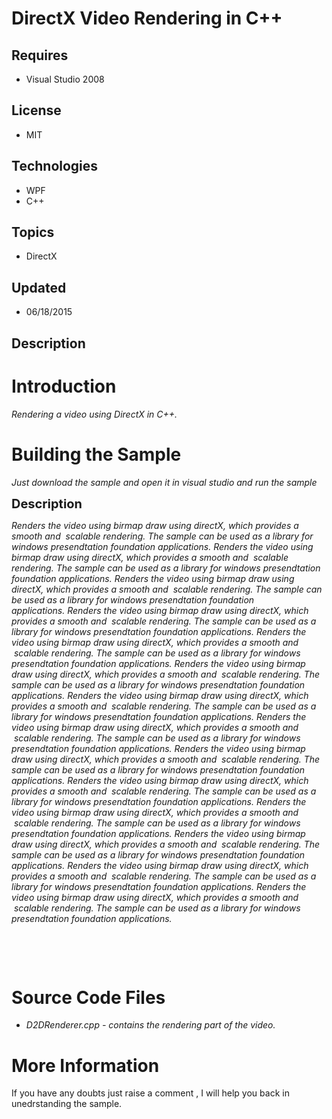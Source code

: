 # DirectX Video Rendering in C++
## Requires
- Visual Studio 2008
## License
- MIT
## Technologies
- WPF
- C++
## Topics
- DirectX
## Updated
- 06/18/2015
## Description

<h1>Introduction</h1>
<p><em>Rendering a video using DirectX in C&#43;&#43;.</em></p>
<h1><span>Building the Sample</span></h1>
<p><em>Just download the sample and open it in visual studio and run the sample</em></p>
<p><span style="font-size:20px; font-weight:bold">Description</span></p>
<p><em>Renders the video using birmap draw using directX, which provides a smooth and &nbsp;scalable rendering. The sample can be used as a library for windows presendtation foundation applications.&nbsp;<em>Renders the video using birmap draw using directX,
 which provides a smooth and &nbsp;scalable rendering. The sample can be used as a library for windows presendtation foundation applications.&nbsp;</em><em>Renders the video using birmap draw using directX, which provides a smooth and &nbsp;scalable rendering.
 The sample can be used as a library for windows presendtation foundation applications.&nbsp;<em>Renders the video using birmap draw using directX, which provides a smooth and &nbsp;scalable rendering. The sample can be used as a library for windows presendtation
 foundation applications.&nbsp;<em>Renders the video using birmap draw using directX, which provides a smooth and &nbsp;scalable rendering. The sample can be used as a library for windows presendtation foundation applications.&nbsp;</em><em>Renders the video
 using birmap draw using directX, which provides a smooth and &nbsp;scalable rendering. The sample can be used as a library for windows presendtation foundation applications.&nbsp;</em><em>Renders the video using birmap draw using directX, which provides a
 smooth and &nbsp;scalable rendering. The sample can be used as a library for windows presendtation foundation applications.&nbsp;</em><em>Renders the video using birmap draw using directX, which provides a smooth and &nbsp;scalable rendering. The sample can
 be used as a library for windows presendtation foundation applications.&nbsp;</em><em>Renders the video using birmap draw using directX, which provides a smooth and &nbsp;scalable rendering. The sample can be used as a library for windows presendtation foundation
 applications.&nbsp;</em><em>Renders the video using birmap draw using directX, which provides a smooth and &nbsp;scalable rendering. The sample can be used as a library for windows presendtation foundation applications.&nbsp;</em><em>Renders the video using
 birmap draw using directX, which provides a smooth and &nbsp;scalable rendering. The sample can be used as a library for windows presendtation foundation applications.&nbsp;</em><em>Renders the video using birmap draw using directX, which provides a smooth
 and &nbsp;scalable rendering. The sample can be used as a library for windows presendtation foundation applications.&nbsp;</em><em>Renders the video using birmap draw using directX, which provides a smooth and &nbsp;scalable rendering. The sample can be used
 as a library for windows presendtation foundation applications.&nbsp;</em><em>Renders the video using birmap draw using directX, which provides a smooth and &nbsp;scalable rendering. The sample can be used as a library for windows presendtation foundation
 applications.&nbsp;</em></em></em></em></p>
<p>&nbsp;</p>
<p>&nbsp;</p>
<h1><span>Source Code Files</span></h1>
<ul>
<li><em>D2DRenderer.cpp - contains the rendering part of the video.</em> </li></ul>
<h1>More Information</h1>
<p>If you have any doubts just raise a comment , I will help you back in unedrstanding the sample.</p>
